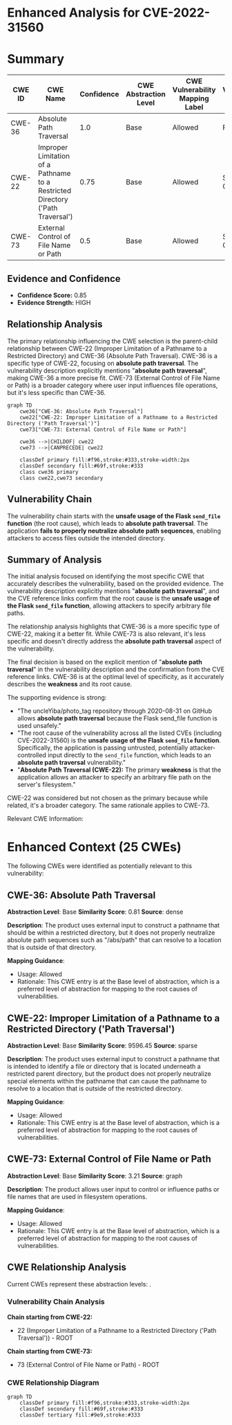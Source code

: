 # Enhanced Analysis for CVE-2022-31560

# Summary
| CWE ID | CWE Name | Confidence | CWE Abstraction Level | CWE Vulnerability Mapping Label | CWE-Vulnerability Mapping Notes |
|---|---|---|---|---|---|
| CWE-36 | Absolute Path Traversal | 1.0 | Base | Allowed | Primary CWE |
| CWE-22 | Improper Limitation of a Pathname to a Restricted Directory ('Path Traversal') | 0.75 | Base | Allowed | Secondary Candidate |
| CWE-73 | External Control of File Name or Path | 0.5 | Base | Allowed | Secondary Candidate |

## Evidence and Confidence

*   **Confidence Score:** 0.85
*   **Evidence Strength:** HIGH

## Relationship Analysis
The primary relationship influencing the CWE selection is the parent-child relationship between CWE-22 (Improper Limitation of a Pathname to a Restricted Directory) and CWE-36 (Absolute Path Traversal). CWE-36 is a specific type of CWE-22, focusing on **absolute path traversal**. The vulnerability description explicitly mentions "**absolute path traversal**", making CWE-36 a more precise fit. CWE-73 (External Control of File Name or Path) is a broader category where user input influences file operations, but it's less specific than CWE-36.

```mermaid
graph TD
    cwe36["CWE-36: Absolute Path Traversal"]
    cwe22["CWE-22: Improper Limitation of a Pathname to a Restricted Directory ('Path Traversal')"]
    cwe73["CWE-73: External Control of File Name or Path"]
    
    cwe36 -->|CHILDOF| cwe22
    cwe73 -->|CANPRECEDE| cwe22
    
    classDef primary fill:#f96,stroke:#333,stroke-width:2px
    classDef secondary fill:#69f,stroke:#333
    class cwe36 primary
    class cwe22,cwe73 secondary
```

## Vulnerability Chain
The vulnerability chain starts with the **unsafe usage of the Flask `send_file` function** (the root cause), which leads to **absolute path traversal**. The application **fails to properly neutralize absolute path sequences**, enabling attackers to access files outside the intended directory.

## Summary of Analysis
The initial analysis focused on identifying the most specific CWE that accurately describes the vulnerability, based on the provided evidence. The vulnerability description explicitly mentions "**absolute path traversal**", and the CVE reference links confirm that the root cause is the **unsafe usage of the Flask `send_file` function**, allowing attackers to specify arbitrary file paths.

The relationship analysis highlights that CWE-36 is a more specific type of CWE-22, making it a better fit. While CWE-73 is also relevant, it's less specific and doesn't directly address the **absolute path traversal** aspect of the vulnerability.

The final decision is based on the explicit mention of "**absolute path traversal**" in the vulnerability description and the confirmation from the CVE reference links. CWE-36 is at the optimal level of specificity, as it accurately describes the **weakness** and its root cause.

The supporting evidence is strong:

*   "The uncleYiba/photo_tag repository through 2020-08-31 on GitHub allows **absolute path traversal** because the Flask send_file function is used unsafely."
*   "The root cause of the vulnerability across all the listed CVEs (including CVE-2022-31560) is the **unsafe usage of the Flask `send_file` function**. Specifically, the application is passing untrusted, potentially attacker-controlled input directly to the `send_file` function, which leads to an **absolute path traversal** vulnerability."
*   "**Absolute Path Traversal (CWE-22):** The primary **weakness** is that the application allows an attacker to specify an arbitrary file path on the server's filesystem."

CWE-22 was considered but not chosen as the primary because while related, it's a broader category. The same rationale applies to CWE-73.

Relevant CWE Information:

# Enhanced Context (25 CWEs)
The following CWEs were identified as potentially relevant to this vulnerability:

## CWE-36: Absolute Path Traversal
**Abstraction Level**: Base
**Similarity Score**: 0.81
**Source**: dense

**Description**:
The product uses external input to construct a pathname that should be within a restricted directory, but it does not properly neutralize absolute path sequences such as "/abs/path" that can resolve to a location that is outside of that directory.

**Mapping Guidance**:
- Usage: Allowed
- Rationale: This CWE entry is at the Base level of abstraction, which is a preferred level of abstraction for mapping to the root causes of vulnerabilities.



## CWE-22: Improper Limitation of a Pathname to a Restricted Directory ('Path Traversal')
**Abstraction Level**: Base
**Similarity Score**: 9596.45
**Source**: sparse

**Description**:
The product uses external input to construct a pathname that is intended to identify a file or directory that is located underneath a restricted parent directory, but the product does not properly neutralize special elements within the pathname that can cause the pathname to resolve to a location that is outside of the restricted directory.

**Mapping Guidance**:
- Usage: Allowed
- Rationale: This CWE entry is at the Base level of abstraction, which is a preferred level of abstraction for mapping to the root causes of vulnerabilities.

## CWE-73: External Control of File Name or Path
**Abstraction Level**: Base
**Similarity Score**: 3.21
**Source**: graph

**Description**:
The product allows user input to control or influence paths or file names that are used in filesystem operations.

**Mapping Guidance**:
- Usage: Allowed
- Rationale: This CWE entry is at the Base level of abstraction, which is a preferred level of abstraction for mapping to the root causes of vulnerabilities.


## CWE Relationship Analysis

Current CWEs represent these abstraction levels: .


### Vulnerability Chain Analysis

**Chain starting from CWE-22:**
- 22 (Improper Limitation of a Pathname to a Restricted Directory ('Path Traversal')) - ROOT


**Chain starting from CWE-73:**
- 73 (External Control of File Name or Path) - ROOT



### CWE Relationship Diagram

```mermaid
graph TD
    classDef primary fill:#f96,stroke:#333,stroke-width:2px
    classDef secondary fill:#69f,stroke:#333
    classDef tertiary fill:#9e9,stroke:#333
```